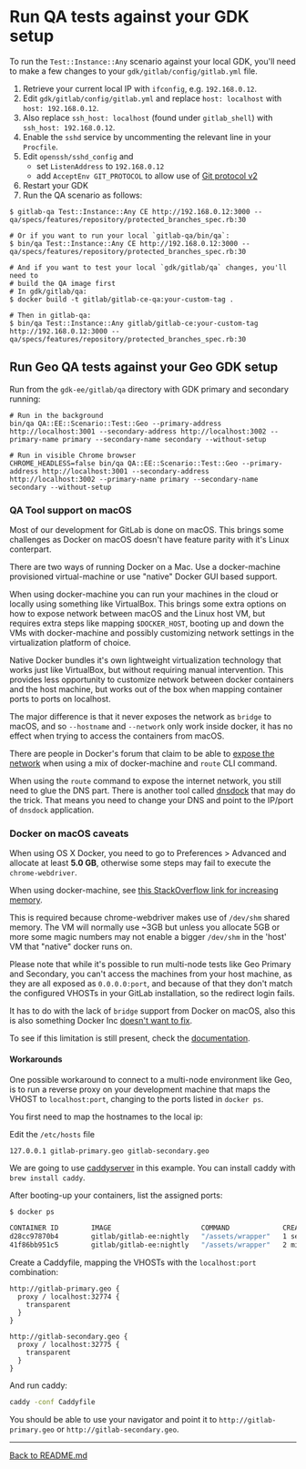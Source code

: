 # Run QA tests against your GDK setup

To run the `Test::Instance::Any` scenario against your local GDK, you'll need to
make a few changes to your `gdk/gitlab/config/gitlab.yml` file.

1. Retrieve your current local IP with `ifconfig`, e.g. `192.168.0.12`.
1. Edit `gdk/gitlab/config/gitlab.yml` and replace `host: localhost` with
   `host: 192.168.0.12`.
1. Also replace `ssh_host: localhost` (found under `gitlab_shell`) with
   `ssh_host: 192.168.0.12`.
1. Enable the `sshd` service by uncommenting the relevant line in your
   `Procfile`.
1. Edit `openssh/sshd_config` and
   - set `ListenAddress` to `192.168.0.12`
   - add `AcceptEnv GIT_PROTOCOL` to allow use of [Git protocol v2][Git protocol]
1. Restart your GDK
1. Run the QA scenario as follows:

  ```
  $ gitlab-qa Test::Instance::Any CE http://192.168.0.12:3000 -- qa/specs/features/repository/protected_branches_spec.rb:30

  # Or if you want to run your local `gitlab-qa/bin/qa`:
  $ bin/qa Test::Instance::Any CE http://192.168.0.12:3000 -- qa/specs/features/repository/protected_branches_spec.rb:30

  # And if you want to test your local `gdk/gitlab/qa` changes, you'll need to
  # build the QA image first
  # In gdk/gitlab/qa:
  $ docker build -t gitlab/gitlab-ce-qa:your-custom-tag .

  # Then in gitlab-qa:
  $ bin/qa Test::Instance::Any gitlab/gitlab-ce:your-custom-tag http://192.168.0.12:3000 -- qa/specs/features/repository/protected_branches_spec.rb:30
  ```

## Run Geo QA tests against your Geo GDK setup

Run from the `gdk-ee/gitlab/qa` directory with GDK primary and secondary running:

```
# Run in the background
bin/qa QA::EE::Scenario::Test::Geo --primary-address http://localhost:3001 --secondary-address http://localhost:3002 --primary-name primary --secondary-name secondary --without-setup

# Run in visible Chrome browser
CHROME_HEADLESS=false bin/qa QA::EE::Scenario::Test::Geo --primary-address http://localhost:3001 --secondary-address http://localhost:3002 --primary-name primary --secondary-name secondary --without-setup
```

### QA Tool support on macOS

Most of our development for GitLab is done on macOS. This brings some challenges as Docker on
macOS doesn't have feature parity with it's Linux conterpart.

There are two ways of running Docker on a Mac. Use a docker-machine provisioned virtual-machine
or use "native" Docker GUI based support.

When using docker-machine you can run your machines in the cloud or locally using something like
VirtualBox. This brings some extra options on how to expose network between macOS and the Linux
host VM, but requires extra steps like mapping `$DOCKER_HOST`, booting up and down the VMs with
docker-machine and possibly customizing network settings in the virtualization platform of choice.

Native Docker bundles it's own lightweight virtualization technology that works just like VirtualBox,
but without requiring manual intervention. This provides less opportunity to customize network between
docker containers and the host machine, but works out of the box when mapping container ports to ports
on localhost.

The major difference is that it never exposes the network as `bridge` to macOS, and so `--hostname`
and `--network` only work inside docker, it has no effect when trying to access the containers from macOS.

There are people in Docker's forum that claim to be able to [expose the network][Docker Route]
when using a mix of docker-machine and `route` CLI command.

When using the `route` command to expose the internet network, you still need to glue the DNS part.
There is another tool called [dnsdock][dnsdock] that may do the trick. That means you need to change
your DNS and point to the IP/port of `dnsdock` application.

### Docker on macOS caveats

When using OS X Docker, you need to go to Preferences > Advanced and allocate at least **5.0 GB**,
otherwise some steps may fail to execute the `chrome-webdriver`.

When using docker-machine, see [this StackOverflow link for increasing memory](https://stackoverflow.com/questions/32834082/how-to-increase-docker-machine-memory-mac/36982696#36982696).

This is required because chrome-webdriver makes use of `/dev/shm` shared memory. The VM will normally use
~3GB but unless you allocate 5GB or more some magic numbers may not enable a bigger `/dev/shm` in the
'host' VM that "native" docker runs on.

Please note that while it's possible to run multi-node tests like Geo Primary and Secondary, you can't
access the machines from your host machine, as they are all exposed as `0.0.0.0:port`, and because
of that they don't match the configured VHOSTs in your GitLab installation, so the redirect login
fails.

It has to do with the lack of `bridge` support from Docker on macOS, also this is also something
Docker Inc [doesn't want to fix][Docker bridge issue].

To see if this limitation is still present, check the [documentation][Docker Networking].

#### Workarounds

One possible workaround to connect to a multi-node environment like Geo, is to run a reverse proxy on your
development machine that maps the VHOST to `localhost:port`, changing to the ports listed in `docker ps`.

You first need to map the hostnames to the local ip:

Edit the `/etc/hosts` file
```
127.0.0.1 gitlab-primary.geo gitlab-secondary.geo
```
We are going to use [caddyserver](https://caddyserver.com/) in this example. You can install caddy with `brew install caddy`.

After booting-up your containers, list the assigned ports:

```bash
$ docker ps

CONTAINER ID        IMAGE                      COMMAND             CREATED             STATUS                                     PORTS                                    NAMES
d28cc97870b4        gitlab/gitlab-ee:nightly   "/assets/wrapper"   1 second ago        Up Less than a second (health: starting)   22/tcp, 443/tcp, 0.0.0.0:32775->80/tcp   gitlab-secondary
41f86bb951c5        gitlab/gitlab-ee:nightly   "/assets/wrapper"   2 minutes ago       Up 2 minutes (healthy)                     22/tcp, 443/tcp, 0.0.0.0:32774->80/tcp   gitlab-primary
```

Create a Caddyfile, mapping the VHOSTs with the `localhost:port` combination:

```
http://gitlab-primary.geo {
  proxy / localhost:32774 {
    transparent
  }
}

http://gitlab-secondary.geo {
  proxy / localhost:32775 {
    transparent
  }
}
```

And run caddy:

```bash
caddy -conf Caddyfile
```

You should be able to use your navigator and point it to `http://gitlab-primary.geo` or `http://gitlab-secondary.geo`.

[Docker Route]: https://forums.docker.com/t/access-container-from-dev-machine-by-ip-dns-name/24631/5
[Docker Networking]: https://docs.docker.com/docker-for-mac/networking/#known-limitations-use-cases-and-workarounds
[Docker bridge issue]: https://github.com/moby/moby/issues/22753#issuecomment-253534261
[dnsdock]: https://github.com/aacebedo/dnsdock
[Git protocol]: https://docs.gitlab.com/ee/administration/git_protocol.html#doc-nav

----

[Back to README.md](../README.md)
